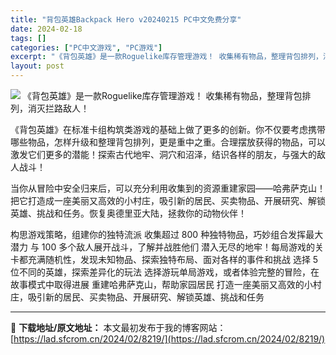 ```yaml
---
title: "背包英雄Backpack Hero v20240215 PC中文免费分享"
date: 2024-02-18
tags: []
categories: ["PC中文游戏", "PC游戏"]
excerpt: "《背包英雄》是一款Roguelike库存管理游戏！ 收集稀有物品，整理背包排列，消灭拦路敌人！ 《背包英雄》在标准卡组构筑类游戏的基础上做了更多的创新。你不仅要考虑携带哪些物品，怎样升级和整理背包排列，更是重中之重。合理摆放获得的物品，可以激发它们更多的潜能！探索古代地牢、洞穴和沼泽，结识各样的朋友&hellip;"
layout: post
---
```


<img class="game_header_image_full aligncenter" src="https://cdn.akamai.steamstatic.com/steam/apps/1970580/header_schinese.jpg?t=1707741983" />
《背包英雄》是一款Roguelike库存管理游戏！
收集稀有物品，整理背包排列，消灭拦路敌人！

《背包英雄》在标准卡组构筑类游戏的基础上做了更多的创新。你不仅要考虑携带哪些物品，怎样升级和整理背包排列，更是重中之重。合理摆放获得的物品，可以激发它们更多的潜能！探索古代地牢、洞穴和沼泽，结识各样的朋友，与强大的敌人战斗！

当你从冒险中安全归来后，可以充分利用收集到的资源重建家园——哈弗萨克山！把它打造成一座美丽又高效的小村庄，吸引新的居民、买卖物品、开展研究、解锁英雄、挑战和任务。恢复奥德里亚大陆，拯救你的动物伙伴！

构思游戏策略，组建你的独特流派
收集超过 800 种独特物品，巧妙组合发挥最大潜力
与 100 多个敌人展开战斗，了解并战胜他们
潜入无尽的地牢！每局游戏的关卡都充满随机性，发现未知物品、探索独特布局、面对各样的事件和挑战
选择 5 位不同的英雄，探索差异化的玩法
选择游玩单局游戏，或者体验完整的冒险，在故事模式中取得进展
重建哈弗萨克山，帮助家园居民
打造一座美丽又高效的小村庄，吸引新的居民、买卖物品、开展研究、解锁英雄、挑战和任务

---
📖 **下载地址/原文地址：** 本文最初发布于我的博客网站：[https://lad.sfcrom.cn/2024/02/8219/](https://lad.sfcrom.cn/2024/02/8219/)
